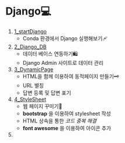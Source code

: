 # Django💻
1. [1_startDjango](./1_startDjango/)
   - Conda 환경에서 Django 실행해보기🩹
2. [2_Django_DB](./2_Django_DB/)
   - 데이터 베이스 연동하기🛍
   - Django Admin 사이트로 데이터 관리
3. [3_DynamicPage](./3_DynamicPage)
   - HTML을 함께 이용하여 동적페이지 만들기🗝
   - URL 별칭
   - 답변 등록 및 답변 표기
4. [4_StyleSheet](./4_StyleSheet)
   - 웹 페이지 꾸미기🏒 
   - **bootstrap** 을 이용하여 stylesheet 작성
   - HTML 상속을 통한 *코드 중복 해결*
   - **font awesome** 을 이용하여 아이콘 추가
5. 
